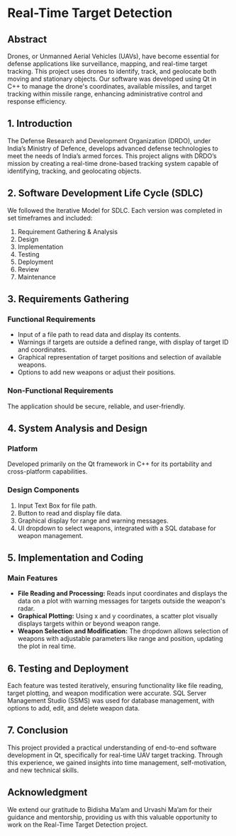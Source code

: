 # Real-Time Target Detection

## Abstract

Drones, or Unmanned Aerial Vehicles (UAVs), have become essential for defense applications like surveillance, mapping, and real-time target tracking. This project uses drones to identify, track, and geolocate both moving and stationary objects. Our software was developed using Qt in C++ to manage the drone's coordinates, available missiles, and target tracking within missile range, enhancing administrative control and response efficiency.

## 1. Introduction

The Defense Research and Development Organization (DRDO), under India’s Ministry of Defence, develops advanced defense technologies to meet the needs of India’s armed forces. This project aligns with DRDO’s mission by creating a real-time drone-based tracking system capable of identifying, tracking, and geolocating objects.

## 2. Software Development Life Cycle (SDLC)

We followed the Iterative Model for SDLC. Each version was completed in set timeframes and included:

1. Requirement Gathering & Analysis
2. Design
3. Implementation
4. Testing
5. Deployment
6. Review
7. Maintenance

## 3. Requirements Gathering

### Functional Requirements

- Input of a file path to read data and display its contents.
- Warnings if targets are outside a defined range, with display of target ID and coordinates.
- Graphical representation of target positions and selection of available weapons.
- Options to add new weapons or adjust their positions.

### Non-Functional Requirements

The application should be secure, reliable, and user-friendly.

## 4. System Analysis and Design

### Platform

Developed primarily on the Qt framework in C++ for its portability and cross-platform capabilities.

### Design Components

1. Input Text Box for file path.
2. Button to read and display file data.
3. Graphical display for range and warning messages.
4. UI dropdown to select weapons, integrated with a SQL database for weapon management.

## 5. Implementation and Coding

### Main Features

- **File Reading and Processing:** Reads input coordinates and displays the data on a plot with warning messages for targets outside the weapon's radar.
- **Graphical Plotting:** Using x and y coordinates, a scatter plot visually displays targets within or beyond weapon range.
- **Weapon Selection and Modification:** The dropdown allows selection of weapons with adjustable parameters like range and position, updating the plot in real time.

## 6. Testing and Deployment

Each feature was tested iteratively, ensuring functionality like file reading, target plotting, and weapon modification were accurate. SQL Server Management Studio (SSMS) was used for database management, with options to add, edit, and delete weapon data.

## 7. Conclusion

This project provided a practical understanding of end-to-end software development in Qt, specifically for real-time UAV target tracking. Through this experience, we gained insights into time management, self-motivation, and new technical skills.

## Acknowledgment

We extend our gratitude to Bidisha Ma’am and Urvashi Ma’am for their guidance and mentorship, providing us with this valuable opportunity to work on the Real-Time Target Detection project.
